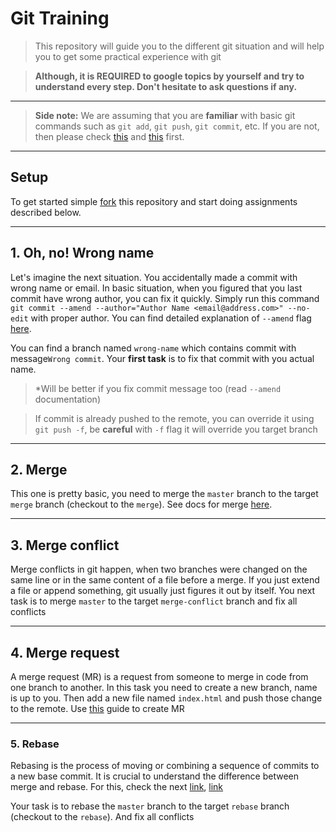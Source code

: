 # Git Training
> This repository will guide you to the different git situation and will help you to get some practical experience with git

> __Although, it is REQUIRED to google topics by yourself and try to understand every step. Don't hesitate to ask questions if any.__
---
> __Side note:__ We are assuming that you are __familiar__ with basic git commands such as `git add`, `git push`, `git commit`, etc. If you are not, then please check [this](https://www.freecodecamp.org/news/git-and-github-for-beginners/) and [this](https://learngitbranching.js.org/) first.
---

## Setup
To get started simple [fork](https://docs.gitlab.com/ee/user/project/repository/forking_workflow.html) this repository and start doing assignments described below.

---
## 1. Oh, no! Wrong name
Let's imagine the next situation. You accidentally made a commit with wrong name or email.
In basic situation, when you figured that you last commit have wrong author, you can fix it quickly. Simply run this command `git commit --amend --author="Author Name <email@address.com>" --no-edit` with proper author. You can find detailed explanation of `--amend` flag [here](https://www.atlassian.com/git/tutorials/rewriting-history#git-commit--amend).

You can find a branch named `wrong-name` which contains commit with message`Wrong commit`. Your __first task__ is to fix that commit with you actual name.
> *Will be better if you fix commit message too (read `--amend` documentation)
 
> If commit is already pushed to the remote, you can override it using `git push -f`, be __careful__ with `-f` flag it will override you target branch

---
## 2. Merge
This one is pretty basic, you need to merge the `master` branch to the target `merge` branch (checkout to the `merge`). See docs for merge [here](https://www.w3schools.com/git/git_branch_merge.asp).

---
## 3. Merge conflict
Merge conflicts in git happen, when two branches were changed on the same line or in the same content of a file before a merge. If you just extend a file or append something, git usually just figures it out by itself. You next task is to merge `master` to the target `merge-conflict` branch and fix all conflicts

---
## 4. Merge request
A merge request (MR) is a request from someone to merge in code from one branch to another. In this task you need to create a new branch, name is up to you. Then add a new file named `index.html` and push those change to the remote. Use [this](https://docs.gitlab.com/ee/user/project/merge_requests/creating_merge_requests.html) guide to create MR

___
### 5. Rebase
Rebasing is the process of moving or combining a sequence of commits to a new base commit. It is crucial to understand the difference between merge and rebase. For this, check the next [link](https://www.atlassian.com/git/tutorials/merging-vs-rebasing), [link](https://medium.datadriveninvestor.com/git-rebase-vs-merge-cc5199edd77c)

Your task is to rebase the `master` branch to the target `rebase` branch (checkout to the `rebase`). And fix all conflicts